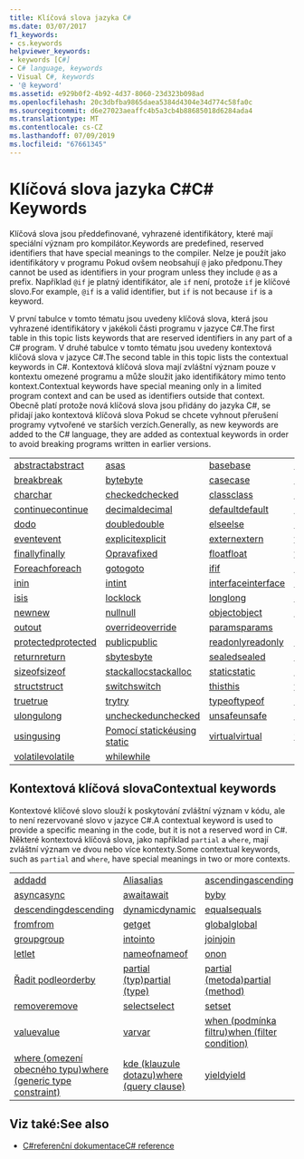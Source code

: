 ```yaml
---
title: Klíčová slova jazyka C#
ms.date: 03/07/2017
f1_keywords:
- cs.keywords
helpviewer_keywords:
- keywords [C#]
- C# language, keywords
- Visual C#, keywords
- '@ keyword'
ms.assetid: e929b0f2-4b92-4d37-8060-23d323b098ad
ms.openlocfilehash: 20c3dbfba9865daea5384d4304e34d774c58fa0c
ms.sourcegitcommit: d6e27023aeaffc4b5a3cb4b88685018d6284ada4
ms.translationtype: MT
ms.contentlocale: cs-CZ
ms.lasthandoff: 07/09/2019
ms.locfileid: "67661345"
---
```

# <a name="c-keywords"></a><span data-ttu-id="5d64f-102">Klíčová slova jazyka C#</span><span class="sxs-lookup"><span data-stu-id="5d64f-102">C# Keywords</span></span>

<span data-ttu-id="5d64f-103">Klíčová slova jsou předdefinované, vyhrazené identifikátory, které mají speciální význam pro kompilátor.</span><span class="sxs-lookup"><span data-stu-id="5d64f-103">Keywords are predefined, reserved identifiers that have special meanings to the compiler.</span></span> <span data-ttu-id="5d64f-104">Nelze je použít jako identifikátory v programu Pokud ovšem neobsahují `@` jako předponu.</span><span class="sxs-lookup"><span data-stu-id="5d64f-104">They cannot be used as identifiers in your program unless they include `@` as a prefix.</span></span> <span data-ttu-id="5d64f-105">Například `@if` je platný identifikátor, ale `if` není, protože `if` je klíčové slovo.</span><span class="sxs-lookup"><span data-stu-id="5d64f-105">For example, `@if` is a valid identifier, but `if` is not because `if` is a keyword.</span></span>  
  
 <span data-ttu-id="5d64f-106">V první tabulce v tomto tématu jsou uvedeny klíčová slova, která jsou vyhrazené identifikátory v jakékoli části programu v jazyce C#.</span><span class="sxs-lookup"><span data-stu-id="5d64f-106">The first table in this topic lists keywords that are reserved identifiers in any part of a C# program.</span></span> <span data-ttu-id="5d64f-107">V druhé tabulce v tomto tématu jsou uvedeny kontextová klíčová slova v jazyce C#.</span><span class="sxs-lookup"><span data-stu-id="5d64f-107">The second table in this topic lists the contextual keywords in C#.</span></span> <span data-ttu-id="5d64f-108">Kontextová klíčová slova mají zvláštní význam pouze v kontextu omezené programu a může sloužit jako identifikátory mimo tento kontext.</span><span class="sxs-lookup"><span data-stu-id="5d64f-108">Contextual keywords have special meaning only in a limited program context and can be used as identifiers outside that context.</span></span> <span data-ttu-id="5d64f-109">Obecně platí protože nová klíčová slova jsou přidány do jazyka C#, se přidají jako kontextová klíčová slova Pokud se chcete vyhnout přerušení programy vytvořené ve starších verzích.</span><span class="sxs-lookup"><span data-stu-id="5d64f-109">Generally, as new keywords are added to the C# language, they are added as contextual keywords in order to avoid breaking programs written in earlier versions.</span></span>  
  
|||||  
|---|---|---|---|  
|[<span data-ttu-id="5d64f-110">abstract</span><span class="sxs-lookup"><span data-stu-id="5d64f-110">abstract</span></span>](abstract.md)|[<span data-ttu-id="5d64f-111">as</span><span class="sxs-lookup"><span data-stu-id="5d64f-111">as</span></span>](../operators/type-testing-and-conversion-operators.md#as-operator)|[<span data-ttu-id="5d64f-112">base</span><span class="sxs-lookup"><span data-stu-id="5d64f-112">base</span></span>](base.md)|[<span data-ttu-id="5d64f-113">bool</span><span class="sxs-lookup"><span data-stu-id="5d64f-113">bool</span></span>](bool.md)|  
|[<span data-ttu-id="5d64f-114">break</span><span class="sxs-lookup"><span data-stu-id="5d64f-114">break</span></span>](break.md)|[<span data-ttu-id="5d64f-115">byte</span><span class="sxs-lookup"><span data-stu-id="5d64f-115">byte</span></span>](../builtin-types/integral-numeric-types.md)|[<span data-ttu-id="5d64f-116">case</span><span class="sxs-lookup"><span data-stu-id="5d64f-116">case</span></span>](switch.md)|[<span data-ttu-id="5d64f-117">catch</span><span class="sxs-lookup"><span data-stu-id="5d64f-117">catch</span></span>](try-catch.md)|  
|[<span data-ttu-id="5d64f-118">char</span><span class="sxs-lookup"><span data-stu-id="5d64f-118">char</span></span>](char.md)|[<span data-ttu-id="5d64f-119">checked</span><span class="sxs-lookup"><span data-stu-id="5d64f-119">checked</span></span>](checked.md)|[<span data-ttu-id="5d64f-120">class</span><span class="sxs-lookup"><span data-stu-id="5d64f-120">class</span></span>](class.md)|[<span data-ttu-id="5d64f-121">const</span><span class="sxs-lookup"><span data-stu-id="5d64f-121">const</span></span>](const.md)|  
|[<span data-ttu-id="5d64f-122">continue</span><span class="sxs-lookup"><span data-stu-id="5d64f-122">continue</span></span>](continue.md)|[<span data-ttu-id="5d64f-123">decimal</span><span class="sxs-lookup"><span data-stu-id="5d64f-123">decimal</span></span>](../builtin-types/floating-point-numeric-types.md)|[<span data-ttu-id="5d64f-124">default</span><span class="sxs-lookup"><span data-stu-id="5d64f-124">default</span></span>](default.md)|[<span data-ttu-id="5d64f-125">delegate</span><span class="sxs-lookup"><span data-stu-id="5d64f-125">delegate</span></span>](delegate.md)|  
|[<span data-ttu-id="5d64f-126">do</span><span class="sxs-lookup"><span data-stu-id="5d64f-126">do</span></span>](do.md)|[<span data-ttu-id="5d64f-127">double</span><span class="sxs-lookup"><span data-stu-id="5d64f-127">double</span></span>](../builtin-types/floating-point-numeric-types.md)|[<span data-ttu-id="5d64f-128">else</span><span class="sxs-lookup"><span data-stu-id="5d64f-128">else</span></span>](if-else.md)|[<span data-ttu-id="5d64f-129">enum</span><span class="sxs-lookup"><span data-stu-id="5d64f-129">enum</span></span>](enum.md)|  
|[<span data-ttu-id="5d64f-130">event</span><span class="sxs-lookup"><span data-stu-id="5d64f-130">event</span></span>](event.md)|[<span data-ttu-id="5d64f-131">explicit</span><span class="sxs-lookup"><span data-stu-id="5d64f-131">explicit</span></span>](explicit.md)|[<span data-ttu-id="5d64f-132">extern</span><span class="sxs-lookup"><span data-stu-id="5d64f-132">extern</span></span>](extern.md)|[<span data-ttu-id="5d64f-133">false</span><span class="sxs-lookup"><span data-stu-id="5d64f-133">false</span></span>](false-literal.md)|  
|[<span data-ttu-id="5d64f-134">finally</span><span class="sxs-lookup"><span data-stu-id="5d64f-134">finally</span></span>](try-finally.md)|[<span data-ttu-id="5d64f-135">Oprava</span><span class="sxs-lookup"><span data-stu-id="5d64f-135">fixed</span></span>](fixed-statement.md)|[<span data-ttu-id="5d64f-136">float</span><span class="sxs-lookup"><span data-stu-id="5d64f-136">float</span></span>](../builtin-types/floating-point-numeric-types.md)|[<span data-ttu-id="5d64f-137">for</span><span class="sxs-lookup"><span data-stu-id="5d64f-137">for</span></span>](for.md)|  
|[<span data-ttu-id="5d64f-138">Foreach</span><span class="sxs-lookup"><span data-stu-id="5d64f-138">foreach</span></span>](foreach-in.md)|[<span data-ttu-id="5d64f-139">goto</span><span class="sxs-lookup"><span data-stu-id="5d64f-139">goto</span></span>](goto.md)|[<span data-ttu-id="5d64f-140">if</span><span class="sxs-lookup"><span data-stu-id="5d64f-140">if</span></span>](if-else.md)|[<span data-ttu-id="5d64f-141">implicit</span><span class="sxs-lookup"><span data-stu-id="5d64f-141">implicit</span></span>](implicit.md)|  
|[<span data-ttu-id="5d64f-142">in</span><span class="sxs-lookup"><span data-stu-id="5d64f-142">in</span></span>](in.md)|[<span data-ttu-id="5d64f-143">int</span><span class="sxs-lookup"><span data-stu-id="5d64f-143">int</span></span>](../builtin-types/integral-numeric-types.md)|[<span data-ttu-id="5d64f-144">interface</span><span class="sxs-lookup"><span data-stu-id="5d64f-144">interface</span></span>](interface.md)|[<span data-ttu-id="5d64f-145">internal</span><span class="sxs-lookup"><span data-stu-id="5d64f-145">internal</span></span>](internal.md)|
|[<span data-ttu-id="5d64f-146">is</span><span class="sxs-lookup"><span data-stu-id="5d64f-146">is</span></span>](is.md)|[<span data-ttu-id="5d64f-147">lock</span><span class="sxs-lookup"><span data-stu-id="5d64f-147">lock</span></span>](lock-statement.md)|[<span data-ttu-id="5d64f-148">long</span><span class="sxs-lookup"><span data-stu-id="5d64f-148">long</span></span>](../builtin-types/integral-numeric-types.md)|[<span data-ttu-id="5d64f-149">namespace</span><span class="sxs-lookup"><span data-stu-id="5d64f-149">namespace</span></span>](namespace.md)|
|[<span data-ttu-id="5d64f-150">new</span><span class="sxs-lookup"><span data-stu-id="5d64f-150">new</span></span>](../operators/new-operator.md)|[<span data-ttu-id="5d64f-151">null</span><span class="sxs-lookup"><span data-stu-id="5d64f-151">null</span></span>](null.md)|[<span data-ttu-id="5d64f-152">object</span><span class="sxs-lookup"><span data-stu-id="5d64f-152">object</span></span>](object.md)|[<span data-ttu-id="5d64f-153">operator</span><span class="sxs-lookup"><span data-stu-id="5d64f-153">operator</span></span>](../operators/operator-overloading.md)|
|[<span data-ttu-id="5d64f-154">out</span><span class="sxs-lookup"><span data-stu-id="5d64f-154">out</span></span>](out.md)|[<span data-ttu-id="5d64f-155">override</span><span class="sxs-lookup"><span data-stu-id="5d64f-155">override</span></span>](override.md)|[<span data-ttu-id="5d64f-156">params</span><span class="sxs-lookup"><span data-stu-id="5d64f-156">params</span></span>](params.md)|[<span data-ttu-id="5d64f-157">private</span><span class="sxs-lookup"><span data-stu-id="5d64f-157">private</span></span>](private.md)|
|[<span data-ttu-id="5d64f-158">protected</span><span class="sxs-lookup"><span data-stu-id="5d64f-158">protected</span></span>](protected.md)|[<span data-ttu-id="5d64f-159">public</span><span class="sxs-lookup"><span data-stu-id="5d64f-159">public</span></span>](public.md)|[<span data-ttu-id="5d64f-160">readonly</span><span class="sxs-lookup"><span data-stu-id="5d64f-160">readonly</span></span>](readonly.md)|[<span data-ttu-id="5d64f-161">ref</span><span class="sxs-lookup"><span data-stu-id="5d64f-161">ref</span></span>](ref.md)|
|[<span data-ttu-id="5d64f-162">return</span><span class="sxs-lookup"><span data-stu-id="5d64f-162">return</span></span>](return.md)|[<span data-ttu-id="5d64f-163">sbyte</span><span class="sxs-lookup"><span data-stu-id="5d64f-163">sbyte</span></span>](../builtin-types/integral-numeric-types.md)|[<span data-ttu-id="5d64f-164">sealed</span><span class="sxs-lookup"><span data-stu-id="5d64f-164">sealed</span></span>](sealed.md)|[<span data-ttu-id="5d64f-165">short</span><span class="sxs-lookup"><span data-stu-id="5d64f-165">short</span></span>](../builtin-types/integral-numeric-types.md)||
[<span data-ttu-id="5d64f-166">sizeof</span><span class="sxs-lookup"><span data-stu-id="5d64f-166">sizeof</span></span>](sizeof.md)|[<span data-ttu-id="5d64f-167">stackalloc</span><span class="sxs-lookup"><span data-stu-id="5d64f-167">stackalloc</span></span>](../operators/stackalloc.md)|[<span data-ttu-id="5d64f-168">static</span><span class="sxs-lookup"><span data-stu-id="5d64f-168">static</span></span>](static.md)|[<span data-ttu-id="5d64f-169">string</span><span class="sxs-lookup"><span data-stu-id="5d64f-169">string</span></span>](string.md)|
|[<span data-ttu-id="5d64f-170">struct</span><span class="sxs-lookup"><span data-stu-id="5d64f-170">struct</span></span>](struct.md)|[<span data-ttu-id="5d64f-171">switch</span><span class="sxs-lookup"><span data-stu-id="5d64f-171">switch</span></span>](switch.md)|[<span data-ttu-id="5d64f-172">this</span><span class="sxs-lookup"><span data-stu-id="5d64f-172">this</span></span>](this.md)|[<span data-ttu-id="5d64f-173">throw</span><span class="sxs-lookup"><span data-stu-id="5d64f-173">throw</span></span>](throw.md)|
|[<span data-ttu-id="5d64f-174">true</span><span class="sxs-lookup"><span data-stu-id="5d64f-174">true</span></span>](true-literal.md)|[<span data-ttu-id="5d64f-175">try</span><span class="sxs-lookup"><span data-stu-id="5d64f-175">try</span></span>](try-catch.md)|[<span data-ttu-id="5d64f-176">typeof</span><span class="sxs-lookup"><span data-stu-id="5d64f-176">typeof</span></span>](../operators/type-testing-and-conversion-operators.md#typeof-operator)|[<span data-ttu-id="5d64f-177">uint</span><span class="sxs-lookup"><span data-stu-id="5d64f-177">uint</span></span>](../builtin-types/integral-numeric-types.md)|
|[<span data-ttu-id="5d64f-178">ulong</span><span class="sxs-lookup"><span data-stu-id="5d64f-178">ulong</span></span>](../builtin-types/integral-numeric-types.md)|[<span data-ttu-id="5d64f-179">unchecked</span><span class="sxs-lookup"><span data-stu-id="5d64f-179">unchecked</span></span>](unchecked.md)|[<span data-ttu-id="5d64f-180">unsafe</span><span class="sxs-lookup"><span data-stu-id="5d64f-180">unsafe</span></span>](unsafe.md)|[<span data-ttu-id="5d64f-181">ushort</span><span class="sxs-lookup"><span data-stu-id="5d64f-181">ushort</span></span>](../builtin-types/integral-numeric-types.md)|
|[<span data-ttu-id="5d64f-182">using</span><span class="sxs-lookup"><span data-stu-id="5d64f-182">using</span></span>](using.md)|[<span data-ttu-id="5d64f-183">Pomocí statické</span><span class="sxs-lookup"><span data-stu-id="5d64f-183">using static</span></span>](using-static.md)|[<span data-ttu-id="5d64f-184">virtual</span><span class="sxs-lookup"><span data-stu-id="5d64f-184">virtual</span></span>](virtual.md)|[<span data-ttu-id="5d64f-185">void</span><span class="sxs-lookup"><span data-stu-id="5d64f-185">void</span></span>](void.md)|
|[<span data-ttu-id="5d64f-186">volatile</span><span class="sxs-lookup"><span data-stu-id="5d64f-186">volatile</span></span>](volatile.md)|[<span data-ttu-id="5d64f-187">while</span><span class="sxs-lookup"><span data-stu-id="5d64f-187">while</span></span>](while.md)|

## <a name="contextual-keywords"></a><span data-ttu-id="5d64f-188">Kontextová klíčová slova</span><span class="sxs-lookup"><span data-stu-id="5d64f-188">Contextual keywords</span></span>

 <span data-ttu-id="5d64f-189">Kontextové klíčové slovo slouží k poskytování zvláštní význam v kódu, ale to není rezervované slovo v jazyce C#.</span><span class="sxs-lookup"><span data-stu-id="5d64f-189">A contextual keyword is used to provide a specific meaning in the code, but it is not a reserved word in C#.</span></span> <span data-ttu-id="5d64f-190">Některé kontextová klíčová slova, jako například `partial` a `where`, mají zvláštní význam ve dvou nebo více kontexty.</span><span class="sxs-lookup"><span data-stu-id="5d64f-190">Some contextual keywords, such as `partial` and `where`, have special meanings in two or more contexts.</span></span>  
  
||||  
|---|---|---|  
|[<span data-ttu-id="5d64f-191">add</span><span class="sxs-lookup"><span data-stu-id="5d64f-191">add</span></span>](add.md)|[<span data-ttu-id="5d64f-192">Alias</span><span class="sxs-lookup"><span data-stu-id="5d64f-192">alias</span></span>](extern-alias.md)|[<span data-ttu-id="5d64f-193">ascending</span><span class="sxs-lookup"><span data-stu-id="5d64f-193">ascending</span></span>](ascending.md)|
|[<span data-ttu-id="5d64f-194">async</span><span class="sxs-lookup"><span data-stu-id="5d64f-194">async</span></span>](async.md)|[<span data-ttu-id="5d64f-195">await</span><span class="sxs-lookup"><span data-stu-id="5d64f-195">await</span></span>](await.md)|[<span data-ttu-id="5d64f-196">by</span><span class="sxs-lookup"><span data-stu-id="5d64f-196">by</span></span>](by.md)|
|[<span data-ttu-id="5d64f-197">descending</span><span class="sxs-lookup"><span data-stu-id="5d64f-197">descending</span></span>](descending.md)|[<span data-ttu-id="5d64f-198">dynamic</span><span class="sxs-lookup"><span data-stu-id="5d64f-198">dynamic</span></span>](dynamic.md)|[<span data-ttu-id="5d64f-199">equals</span><span class="sxs-lookup"><span data-stu-id="5d64f-199">equals</span></span>](equals.md)|
|[<span data-ttu-id="5d64f-200">from</span><span class="sxs-lookup"><span data-stu-id="5d64f-200">from</span></span>](from-clause.md)|[<span data-ttu-id="5d64f-201">get</span><span class="sxs-lookup"><span data-stu-id="5d64f-201">get</span></span>](get.md)|[<span data-ttu-id="5d64f-202">global</span><span class="sxs-lookup"><span data-stu-id="5d64f-202">global</span></span>](global.md)|
|[<span data-ttu-id="5d64f-203">group</span><span class="sxs-lookup"><span data-stu-id="5d64f-203">group</span></span>](group-clause.md)|[<span data-ttu-id="5d64f-204">into</span><span class="sxs-lookup"><span data-stu-id="5d64f-204">into</span></span>](into.md)|[<span data-ttu-id="5d64f-205">join</span><span class="sxs-lookup"><span data-stu-id="5d64f-205">join</span></span>](join-clause.md)|
|[<span data-ttu-id="5d64f-206">let</span><span class="sxs-lookup"><span data-stu-id="5d64f-206">let</span></span>](let-clause.md)|[<span data-ttu-id="5d64f-207">nameof</span><span class="sxs-lookup"><span data-stu-id="5d64f-207">nameof</span></span>](nameof.md)|[<span data-ttu-id="5d64f-208">on</span><span class="sxs-lookup"><span data-stu-id="5d64f-208">on</span></span>](on.md)|
|[<span data-ttu-id="5d64f-209">Řadit podle</span><span class="sxs-lookup"><span data-stu-id="5d64f-209">orderby</span></span>](orderby-clause.md)|[<span data-ttu-id="5d64f-210">partial (typ)</span><span class="sxs-lookup"><span data-stu-id="5d64f-210">partial (type)</span></span>](partial-type.md)|[<span data-ttu-id="5d64f-211">partial (metoda)</span><span class="sxs-lookup"><span data-stu-id="5d64f-211">partial (method)</span></span>](partial-method.md)|
|[<span data-ttu-id="5d64f-212">remove</span><span class="sxs-lookup"><span data-stu-id="5d64f-212">remove</span></span>](remove.md)|[<span data-ttu-id="5d64f-213">select</span><span class="sxs-lookup"><span data-stu-id="5d64f-213">select</span></span>](select-clause.md)|[<span data-ttu-id="5d64f-214">set</span><span class="sxs-lookup"><span data-stu-id="5d64f-214">set</span></span>](set.md)|
|[<span data-ttu-id="5d64f-215">value</span><span class="sxs-lookup"><span data-stu-id="5d64f-215">value</span></span>](value.md)|[<span data-ttu-id="5d64f-216">var</span><span class="sxs-lookup"><span data-stu-id="5d64f-216">var</span></span>](var.md)|[<span data-ttu-id="5d64f-217">when (podmínka filtru)</span><span class="sxs-lookup"><span data-stu-id="5d64f-217">when (filter condition)</span></span>](when.md)|
|[<span data-ttu-id="5d64f-218">where (omezení obecného typu)</span><span class="sxs-lookup"><span data-stu-id="5d64f-218">where (generic type constraint)</span></span>](where-generic-type-constraint.md)|[<span data-ttu-id="5d64f-219">kde (klauzule dotazu)</span><span class="sxs-lookup"><span data-stu-id="5d64f-219">where (query clause)</span></span>](where-clause.md)|[<span data-ttu-id="5d64f-220">yield</span><span class="sxs-lookup"><span data-stu-id="5d64f-220">yield</span></span>](yield.md)|
  
## <a name="see-also"></a><span data-ttu-id="5d64f-221">Viz také:</span><span class="sxs-lookup"><span data-stu-id="5d64f-221">See also</span></span>

- [<span data-ttu-id="5d64f-222">C#referenční dokumentace</span><span class="sxs-lookup"><span data-stu-id="5d64f-222">C# reference</span></span>](../index.md)
